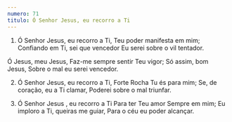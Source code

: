 ```yaml
---
numero: 71
titulo: Ó Senhor Jesus, eu recorro a Ti
---
```

1. Ó Senhor Jesus, eu recorro a Ti,
Teu poder manifesta em mim;
Confiando em Ti, sei que vencedor
Eu serei sobre o vil tentador.

Ó Jesus, meu Jesus,
Faz-me sempre sentir Teu vigor;
Só assim, bom Jesus,
Sobre o mal eu serei vencedor.

2. Ó Senhor Jesus, eu recorro a Ti,
Forte Rocha Tu és para mim;
Se, de coração, eu a Ti clamar,
Poderei sobre o mal triunfar.

3. Ó Senhor Jesus , eu recorro a Ti
Para ter Teu amor Sempre em mim;
Eu imploro a Ti, queiras me guiar,
Para o céu eu poder alcançar.
